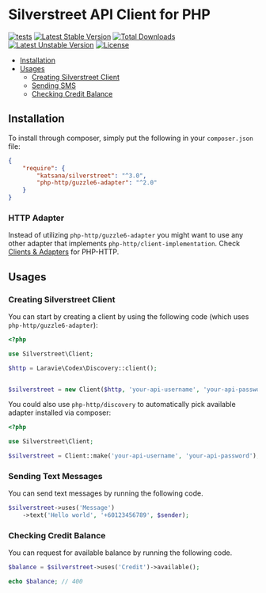 Silverstreet API Client for PHP
==============

[![tests](https://github.com/katsana/silverstreet/workflows/tests/badge.svg?branch=master)](https://github.com/katsana/silverstreet/actions?query=branch%3Amaster+workflow%3Atests)
[![Latest Stable Version](https://poser.pugx.org/katsana/silverstreet/v/stable)](https://packagist.org/packages/katsana/silverstreet)
[![Total Downloads](https://poser.pugx.org/katsana/silverstreet/downloads)](https://packagist.org/packages/katsana/silverstreet)
[![Latest Unstable Version](https://poser.pugx.org/katsana/silverstreet/v/unstable)](https://packagist.org/packages/katsana/silverstreet)
[![License](https://poser.pugx.org/katsana/silverstreet/license)](https://packagist.org/packages/katsana/silverstreet)

* [Installation](#installation)
* [Usages](#usages)
  - [Creating Silverstreet Client](#creating-silverstreet-client)
  - [Sending SMS](#sending-sms)
  - [Checking Credit Balance](#checking-credit-balance)

## Installation

To install through composer, simply put the following in your `composer.json` file:

```json
{
    "require": {
        "katsana/silverstreet": "^3.0",
        "php-http/guzzle6-adapter": "^2.0"
    }
}
```

### HTTP Adapter

Instead of utilizing `php-http/guzzle6-adapter` you might want to use any other adapter that implements `php-http/client-implementation`. Check [Clients & Adapters](http://docs.php-http.org/en/latest/clients.html) for PHP-HTTP.

## Usages

### Creating Silverstreet Client

You can start by creating a client by using the following code (which uses `php-http/guzzle6-adapter`):

```php
<?php

use Silverstreet\Client;

$http = Laravie\Codex\Discovery::client();


$silverstreet = new Client($http, 'your-api-username', 'your-api-password');
```

You could also use `php-http/discovery` to automatically pick available adapter installed via composer:

```php
<?php

use Silverstreet\Client;

$silverstreet = Client::make('your-api-username', 'your-api-password');
```

<a name="sending-text-messages"></a>
### Sending Text Messages

You can send text messages by running the following code.

```php
$silverstreet->uses('Message')
    ->text('Hello world', '+60123456789', $sender);
```

### Checking Credit Balance

You can request for available balance by running the following code.

```php
$balance = $silverstreet->uses('Credit')->available();

echo $balance; // 400
```
